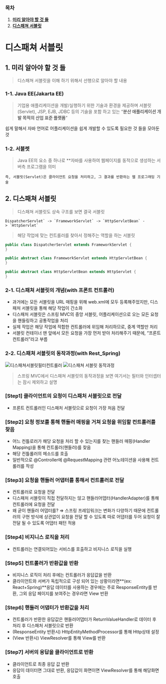 ### 목차

1. [**미리 알아야 할 것 들**](#1-미리-알아야-할-것-들)
2. [**디스패쳐 서블릿**](#2-디스패쳐-서블릿)

# 디스패쳐 서블릿

## 1. 미리 알아야 할 것 들

> 디스패쳐 서블릿을 이해 하기 위해서 선행으로 알아야 할 내용

### 1-1. Java EE(Jakarta EE)

> 기업용 애플리케이션을 개발/실행하기 위한 기술과 환경을 제공하며 서블릿(Servlet), JSP, EJB, JDBC 등의 기술을 포함 하고 있는 “**분산 애플리케이션 개발 목적의 산업 표준 플랫폼**”

쉽게 말해서 자바 언어로 어플리케이션을 쉽게 개발할 수 있도록 필요한 것 들을 모아둔 것

### 1-2. 서블렛

> Java EE의 요소 중 하나로 \*\*자바를 사용하여 웹페이지를 동적으로 생성하는 서버측 프로그램을 의미

    즉, 서블릿(Servlet)은 클라이언트 요청을 처리하고, 그 결과를 반환하는 웹 프로그래밍 기술

## 2. 디스패쳐 서블릿

> 디스패쳐 서블릿도 상속 구조를 보면 결국 서블릿<br>

    DispatcherServlet` -> `FrameworkServlet` -> `HttpServletBean` -> `HttpServlet`

> 해당 작업에 맞는 컨트롤러를 찾아서 정해주는 역할을 하는 서블릿

```java
public class DispatcherServlet extends FrameworkServlet {
}

public abstract class FrameworkServlet extends HttpServletBean {
}

public abstract class HttpServletBean extends HttpServlet {
}
```

### 2-1. 디스패쳐 서블릿의 개념(with 프론트 컨트롤러)

- 과거에는 모든 서블릿을 URL 매핑을 위해 web.xml에 모두 등록해주었지만, 디스패처 서블릿을 통해 해당 작업이 간소화
- 디스패처 서블릿은 스프링 MVC의 중앙 서블릿, 어플리케이션으로 오는 모든 요청을 핸들링하고 공통작업을 처리
- 실제 작업은 해당 작업에 적합한 컨트롤러에 위임해 처리하므로, 중계 역할만 처리
- 서블릿 컨테이너 맨 앞에서 모든 요청을 가장 먼저 받아 처리해주기 때문에, “프론트 컨트롤러”라고 부름

### 2-2. 디스패쳐 서블릿의 동작과정(with Rest_Spring)
![디스패쳐서블릿필터컨트롤러](https://github.com/SSAFYSEOUL06CSSTUDY/06CSSTUDY/assets/108852263/a9e7a903-db9f-4bda-8563-1d3e55d4659b)
![디스패쳐 서블릿 동작과정](https://github.com/SSAFYSEOUL06CSSTUDY/06CSSTUDY/assets/108852263/7c58e19a-91d3-4068-a469-af1e7c6e5a92)

> 스프링 MVC에서 디스패쳐 서블릿의 동작과정을 보면 여기서는 필터와 인터셉터는 잠시 제외하고 설명

### **[Step1] 클라이언트의 요청이 디스패처 서블릿으로 전달**

- 프론트 컨트롤러인 디스패처 서블릿으로 요청이 가장 처음 전달

### **[Step2] 요청 정보를 통해 핸들러 매핑을 거쳐 요청을 위임할 컨트롤러를 찾음**

- 어느 컨틀로러가 해당 요청을 처리 할 수 있는지를 찾는 핸들러 매핑(Handler Mapping)을 통해 컨트롤러(핸들러)를 찾음
- 해당 컨틀롤러의 메소드를 호출
- 일반적으로 @Controller에 @RequestMapping 관련 어노테이션을 사용해 컨트롤러를 작성

### **[Step3] 요청을 핸들러 어댑터를 통해서 컨트롤러로 전달**

- 컨트롤러로 요청을 전달
- 디스패처 서블릿이 직접 전달하지는 않고 핸들러어뎁터(HandlerAdapter)를 통해 컨트롤러에 요청을 전달
- 왜 굳이 핸들러 어댑터를? ⇒ 스프링 프레임워크는 변화가 다양하기 때문에 컨트롤러의 구현 방식에 상관없이 요청을 전달 할 수 있도록 따로 어댑터를 두어 요청이 잘 전달 될 수 있도록 어댑터 패턴 적용

### **[Step4] 비지니스 로직을 처리**

- 컨트롤러는 연결되어있는 서비스를 호출하고 비지니스 로직을 실행

### **[Step5] 컨트롤러가 반환값을 반환**

- 비지니스 로직이 처리 후에는 컨트롤러가 응답값을 반환
- 클라이언트와 서버가 독립적으로 구성 되어 있는 상황이라면**(ex: React+Spring)**응답 데이터를 사용하는 경우에는 주로 ResponseEntity를 반환, 그외 응답 페이지를 보여주는 경우라면 View 반환

### **[Step6] 핸들러 어댑터가 반환값을 처리**

- 컨트롤러가 반환한 응답값은 핸들러어댑터가 ReturnValueHandler로 데이터 후 처리 후 디스패처 서블릿으로 반환
- (ResponseEntity 반환시) HttpEntityMethodProcessor를 통해 Http상태 설정
- (View 반환시) ViewResolver를 통해 View를 반환

### **[Step7] 서버의 응답을 클라이언트로 반환**

- 클라이언트로 최종 응답 값 반환
- 응답이 데이터면 그대로 반환, 응답값이 화면이면 ViewResolver를 통해 해당화면 호출
